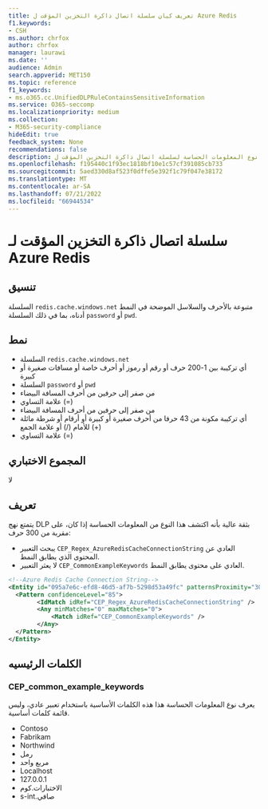 ```yaml
---
title: تعريف كيان سلسلة اتصال ذاكرة التخزين المؤقت ل Azure Redis
f1.keywords:
- CSH
ms.author: chrfox
author: chrfox
manager: laurawi
ms.date: ''
audience: Admin
search.appverid: MET150
ms.topic: reference
f1_keywords:
- ms.o365.cc.UnifiedDLPRuleContainsSensitiveInformation
ms.service: O365-seccomp
ms.localizationpriority: medium
ms.collection:
- M365-security-compliance
hideEdit: true
feedback_system: None
recommendations: false
description: تعريف كيان نوع المعلومات الحساسة لسلسلة اتصال ذاكرة التخزين المؤقت ل Azure Redis.
ms.openlocfilehash: f195440c1f93ec1818bf10e1c57cf391085cb733
ms.sourcegitcommit: 5aed330d8af523f0dffe5e392f1c79f047e38172
ms.translationtype: MT
ms.contentlocale: ar-SA
ms.lasthandoff: 07/21/2022
ms.locfileid: "66944534"
---
```

# <a name="azure-redis-cache-connection-string"></a>سلسلة اتصال ذاكرة التخزين المؤقت لـ Azure Redis

## <a name="format"></a>تنسيق

السلسلة `redis.cache.windows.net` متبوعة بالأحرف والسلاسل الموضحة في النمط أدناه، بما في ذلك السلسلة `password` أو `pwd`.

## <a name="pattern"></a>نمط

- السلسلة `redis.cache.windows.net`
- أي تركيبة بين 1-200 حرف أو رقم أو رموز أو أحرف خاصة أو مسافات صغيرة أو كبيرة
- السلسلة `password` أو `pwd`
- من صفر إلى حرفين من أحرف المسافة البيضاء
- علامة التساوي (=)
- من صفر إلى حرفين من أحرف المسافة البيضاء
- أي تركيبة مكونة من 43 حرفا من أحرف صغيرة أو كبيرة أو أرقام أو شرطة مائلة للأمام (/) أو علامة الجمع (+)
- علامة التساوي (=)

## <a name="checksum"></a>المجموع الاختباري

لا

## <a name="definition"></a>تعريف

يتمتع نهج DLP بثقة عالية بأنه اكتشف هذا النوع من المعلومات الحساسة إذا كان، على مقربة من 300 حرف:

- يبحث التعبير `CEP_Regex_AzureRedisCacheConnectionString` العادي عن المحتوى الذي يطابق النمط.
- لا يعثر التعبير `CEP_CommonExampleKeywords` العادي على محتوى يطابق النمط.

```xml
<!--Azure Redis Cache Connection String-->
<Entity id="095a7e6c-efd8-46d5-af7b-5298d53a49fc" patternsProximity="300" recommendedConfidence="85">
  <Pattern confidenceLevel="85">
        <IdMatch idRef="CEP_Regex_AzureRedisCacheConnectionString" />
        <Any minMatches="0" maxMatches="0">
            <Match idRef="CEP_CommonExampleKeywords" />
        </Any>
  </Pattern>
</Entity>
```

## <a name="keywords"></a>الكلمات الرئيسيه

### <a name="cep_common_example_keywords"></a>CEP_common_example_keywords

يعرف نوع المعلومات الحساسة هذا هذه الكلمات الأساسية باستخدام تعبير عادي، وليس قائمة كلمات أساسية.

- Contoso
- Fabrikam
- Northwind
- رمل
- مربع واحد
- Localhost
- 127.0.0.1
- الاختبارات.<!--no-hyperlink-->كوم
- s-int.<!--no-hyperlink-->صافي
